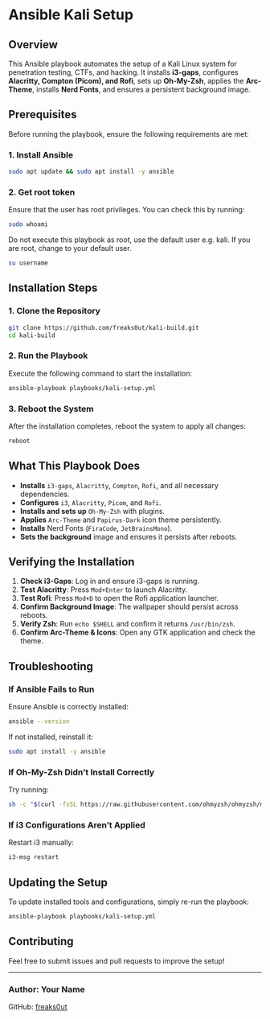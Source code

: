 # Ansible Kali Setup

## Overview
This Ansible playbook automates the setup of a Kali Linux system for penetration testing, CTFs, and hacking. It installs **i3-gaps**, configures **Alacritty, Compton (Picom), and Rofi**, sets up **Oh-My-Zsh**, applies the **Arc-Theme**, installs **Nerd Fonts**, and ensures a persistent background image.

## Prerequisites
Before running the playbook, ensure the following requirements are met:

### 1. Install Ansible
```bash
sudo apt update && sudo apt install -y ansible
```

### 2. Get root token
Ensure that the user has root privileges. You can check this by running:
```bash
sudo whoami
```
Do not execute this playbook as root, use the default user e.g. kali. If you are root, change to your default user.
```bash
su username
```

## Installation Steps

### 1. Clone the Repository
```bash
git clone https://github.com/freaks0ut/kali-build.git
cd kali-build
```

### 2. Run the Playbook
Execute the following command to start the installation:
```bash
ansible-playbook playbooks/kali-setup.yml
```

### 3. Reboot the System
After the installation completes, reboot the system to apply all changes:
```bash
reboot
```

## What This Playbook Does
- **Installs** `i3-gaps`, `Alacritty`, `Compton`, `Rofi`, and all necessary dependencies.
- **Configures** `i3`, `Alacritty`, `Picom`, and `Rofi`.
- **Installs and sets up** `Oh-My-Zsh` with plugins.
- **Applies** `Arc-Theme` and `Papirus-Dark` icon theme persistently.
- **Installs** Nerd Fonts (`FiraCode`, `JetBrainsMono`).
- **Sets the background** image and ensures it persists after reboots.

## Verifying the Installation
1. **Check i3-Gaps**: Log in and ensure i3-gaps is running.
2. **Test Alacritty**: Press `Mod+Enter` to launch Alacritty.
3. **Test Rofi**: Press `Mod+D` to open the Rofi application launcher.
4. **Confirm Background Image**: The wallpaper should persist across reboots.
5. **Verify Zsh**: Run `echo $SHELL` and confirm it returns `/usr/bin/zsh`.
6. **Confirm Arc-Theme & Icons**: Open any GTK application and check the theme.

## Troubleshooting
### If Ansible Fails to Run
Ensure Ansible is correctly installed:
```bash
ansible --version
```
If not installed, reinstall it:
```bash
sudo apt install -y ansible
```

### If Oh-My-Zsh Didn’t Install Correctly
Try running:
```bash
sh -c "$(curl -fsSL https://raw.githubusercontent.com/ohmyzsh/ohmyzsh/master/tools/install.sh)"
```

### If i3 Configurations Aren’t Applied
Restart i3 manually:
```bash
i3-msg restart
```

## Updating the Setup
To update installed tools and configurations, simply re-run the playbook:
```bash
ansible-playbook playbooks/kali-setup.yml
```

## Contributing
Feel free to submit issues and pull requests to improve the setup!

---
### Author: Your Name
GitHub: [freaks0ut](https://github.com/freaks0ut)

